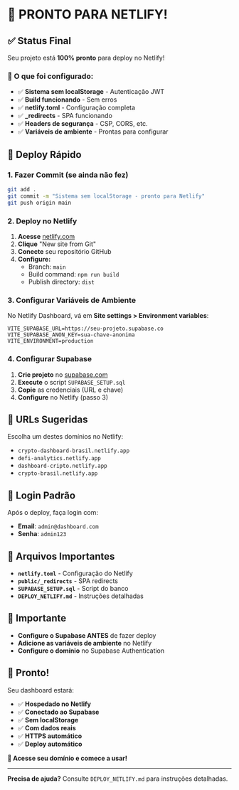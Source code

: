 # 🎉 PRONTO PARA NETLIFY!

## ✅ Status Final

Seu projeto está **100% pronto** para deploy no Netlify!

### 🔧 O que foi configurado:

- ✅ **Sistema sem localStorage** - Autenticação JWT
- ✅ **Build funcionando** - Sem erros
- ✅ **netlify.toml** - Configuração completa
- ✅ **_redirects** - SPA funcionando
- ✅ **Headers de segurança** - CSP, CORS, etc.
- ✅ **Variáveis de ambiente** - Prontas para configurar

## 🚀 Deploy Rápido

### 1. Fazer Commit (se ainda não fez)

```bash
git add .
git commit -m "Sistema sem localStorage - pronto para Netlify"
git push origin main
```

### 2. Deploy no Netlify

1. **Acesse** [netlify.com](https://netlify.com)
2. **Clique** "New site from Git"
3. **Conecte** seu repositório GitHub
4. **Configure:**
   - Branch: `main`
   - Build command: `npm run build`
   - Publish directory: `dist`

### 3. Configurar Variáveis de Ambiente

No Netlify Dashboard, vá em **Site settings > Environment variables**:

```env
VITE_SUPABASE_URL=https://seu-projeto.supabase.co
VITE_SUPABASE_ANON_KEY=sua-chave-anonima
VITE_ENVIRONMENT=production
```

### 4. Configurar Supabase

1. **Crie projeto** no [supabase.com](https://supabase.com)
2. **Execute** o script `SUPABASE_SETUP.sql`
3. **Copie** as credenciais (URL e chave)
4. **Configure** no Netlify (passo 3)

## 🎯 URLs Sugeridas

Escolha um destes domínios no Netlify:
- `crypto-dashboard-brasil.netlify.app`
- `defi-analytics.netlify.app`
- `dashboard-cripto.netlify.app`
- `crypto-brasil.netlify.app`

## 🔐 Login Padrão

Após o deploy, faça login com:
- **Email**: `admin@dashboard.com`
- **Senha**: `admin123`

## 📁 Arquivos Importantes

- **`netlify.toml`** - Configuração do Netlify
- **`public/_redirects`** - SPA redirects
- **`SUPABASE_SETUP.sql`** - Script do banco
- **`DEPLOY_NETLIFY.md`** - Instruções detalhadas

## 🚨 Importante

- **Configure o Supabase ANTES** de fazer deploy
- **Adicione as variáveis de ambiente** no Netlify
- **Configure o domínio** no Supabase Authentication

## 🎉 Pronto!

Seu dashboard estará:
- ✅ **Hospedado no Netlify**
- ✅ **Conectado ao Supabase**
- ✅ **Sem localStorage**
- ✅ **Com dados reais**
- ✅ **HTTPS automático**
- ✅ **Deploy automático**

**🚀 Acesse seu domínio e comece a usar!**

---

**Precisa de ajuda?** Consulte `DEPLOY_NETLIFY.md` para instruções detalhadas. 